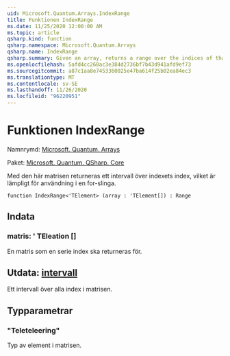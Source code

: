 ```yaml
---
uid: Microsoft.Quantum.Arrays.IndexRange
title: Funktionen IndexRange
ms.date: 11/25/2020 12:00:00 AM
ms.topic: article
qsharp.kind: function
qsharp.namespace: Microsoft.Quantum.Arrays
qsharp.name: IndexRange
qsharp.summary: Given an array, returns a range over the indices of that array, suitable for use in a for loop.
ms.openlocfilehash: 5afd4cc260ac3e384d2736bf7b43d941afd9ef73
ms.sourcegitcommit: a87c1aa8e7453360025e47ba614f25b02ea84ec3
ms.translationtype: MT
ms.contentlocale: sv-SE
ms.lasthandoff: 11/26/2020
ms.locfileid: "96220951"
---
```

# <a name="indexrange-function"></a>Funktionen IndexRange

Namnrymd: [Microsoft. Quantum. Arrays](xref:Microsoft.Quantum.Arrays)

Paket: [Microsoft. Quantum. QSharp. Core](https://nuget.org/packages/Microsoft.Quantum.QSharp.Core)


Med den här matrisen returneras ett intervall över indexets index, vilket är lämpligt för användning i en for-slinga.

```qsharp
function IndexRange<'TElement> (array : 'TElement[]) : Range
```


## <a name="input"></a>Indata

### <a name="array--telement"></a>matris: ' TEleation []

En matris som en serie index ska returneras för.



## <a name="output--range"></a>Utdata: [intervall](xref:microsoft.quantum.lang-ref.range)

Ett intervall över alla index i matrisen.

## <a name="type-parameters"></a>Typparametrar

### <a name="telement"></a>"Teleteleering"

Typ av element i matrisen.